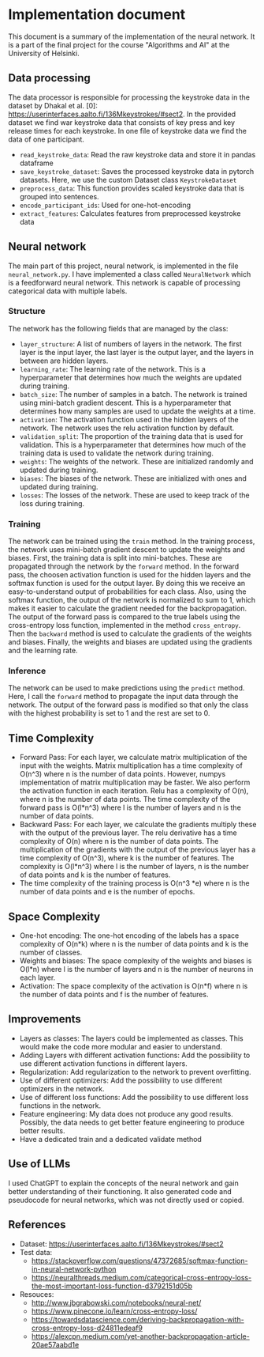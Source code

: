 # Implementation document
This document is a summary of the implementation of the neural network. 
It is a part of the final project for the course "Algorithms and AI" at the University of Helsinki. 

## Data processing
The data processor is responsible for processing the keystroke data in the dataset by Dhakal et al. [0]: https://userinterfaces.aalto.fi/136Mkeystrokes/#sect2.
In the provided dataset we find war keystroke data that consists of key press and key release times for each keystroke. In one file of keystroke data we find the data of one participant.
- `read_keystroke_data`: Read the raw keystroke data and store it in pandas dataframe
- `save_keystroke_dataset`: Saves the processed keystroke data in pytorch datasets. Here, we use the custom Dataset class `KeystrokeDataset`
- `preprocess_data`: This function provides scaled keystroke data that is grouped into sentences.
- `encode_participant_ids`: Used for one-hot-encoding
- `extract_features`: Calculates features from preprocessed keystroke data

## Neural network
The main part of this project, neural network, is implemented in the file `neural_network.py`. I have implemented a class called `NeuralNetwork` which is a feedforward neural network.
This network is capable of processing categorical data with multiple labels. 

### Structure
The network has the following fields that are managed by the class:
- `layer_structure`: A list of numbers of layers in the network. The first layer is the input layer, the last layer is the output layer, and the layers in between are hidden layers.
- `learning_rate`: The learning rate of the network. This is a hyperparameter that determines how much the weights are updated during training.
- `batch_size`: The number of samples in a batch. The network is trained using mini-batch gradient descent. This is a hyperparameter that determines how many samples are used to update the weights at a time.
- `activation`: The activation function used in the hidden layers of the network. The network uses the relu activation function by default.
- `validation_split`: The proportion of the training data that is used for validation. This is a hyperparameter that determines how much of the training data is used to validate the network during training.
- `weights`: The weights of the network. These are initialized randomly and updated during training.
- `biases`: The biases of the network. These are initialized with ones and updated during training.
- `losses`: The losses of the network. These are used to keep track of the loss during training.

### Training
The network can be trained using the `train` method. 
In the training process, the network uses mini-batch gradient descent to update the weights and biases. 
First, the training data is split into mini-batches. These are propagated through the network by the `forward` method.
In the forward pass, the choosen activation function is used for the hidden layers and the softmax function is used for the output layer.
By doing this we receive an easy-to-understand output of probabilities for each class. 
Also, using the softmax function, the output of the network is normalized to sum to 1, which makes it easier to calculate the gradient needed for the backpropagation.
The output of the forward pass is compared to the true labels using the cross-entropy loss function, implemented in the method `cross_entropy`. 
Then the `backward` method is used to calculate the gradients of the weights and biases. 
Finally, the weights and biases are updated using the gradients and the learning rate.


### Inference
The network can be used to make predictions using the `predict` method. Here, I call the `forward` method to propagate the input data through the network. 
The output of the forward pass is modified so that only the class with the highest probability is set to 1 and the rest are set to 0.

## Time Complexity
- Forward Pass: For each layer, we calculate matrix multiplication of the input with the weights. 
Matrix multiplication has a time complexity of O(n^3) where n is the number of data points. However, numpys implementation of matrix multiplication may be faster.
  We also perform the activation function in each iteration. Relu has a complexity of O(n), where n is the number of data points.
  The time complexity of the forward pass is O(l*n^3) where l is the number of layers and n is the number of data points.
- Backward Pass: For each layer, we calculate the gradients multiply these with the output of the previous layer. 
  The relu derivative has a time complexity of O(n) where n is the number of data points. 
  The multiplication of the gradients with the output of the previous layer has a time complexity of O(n^3), where k is the number of features.
  The complexity is O(l*n^3) where l is the number of layers, n is the number of data points and k is the number of features.
- The time complexity of the training process is O(n^3 *e)  where n is the number of data points and e is the number of epochs.

## Space Complexity
- One-hot encoding: The one-hot encoding of the labels has a space complexity of O(n*k) where n is the number of data points and k is the number of classes.
- Weights and biases: The space complexity of the weights and biases is O(l*n) where l is the number of layers and n is the number of neurons in each layer.
- Activation: The space complexity of the activation is O(n*f) where n is the number of data points and f is the number of features.

## Improvements
- Layers as classes: The layers could be implemented as classes. This would make the code more modular and easier to understand.
- Adding Layers with different activation functions: Add the possibility to use different activation functions in different layers.
- Regularization: Add regularization to the network to prevent overfitting.
- Use of different optimizers: Add the possibility to use different optimizers in the network.
- Use of different loss functions: Add the possibility to use different loss functions in the network.
- Feature engineering: My data does not produce any good results. Possibly, the data needs to get better feature engineering to produce better results.
- Have a dedicated train and a dedicated validate method 

## Use of LLMs
I used ChatGPT to explain the concepts of the neural network and gain better understanding of their functioning. 
It also generated code and pseudocode for neural networks, which was not directly used or copied.

## References
- Dataset: https://userinterfaces.aalto.fi/136Mkeystrokes/#sect2
- Test data:
  - https://stackoverflow.com/questions/47372685/softmax-function-in-neural-network-python
  - https://neuralthreads.medium.com/categorical-cross-entropy-loss-the-most-important-loss-function-d3792151d05b
- Resouces: 
  - http://www.jbgrabowski.com/notebooks/neural-net/
  - https://www.pinecone.io/learn/cross-entropy-loss/
  - https://towardsdatascience.com/deriving-backpropagation-with-cross-entropy-loss-d24811edeaf9
  - https://alexcpn.medium.com/yet-another-backpropagation-article-20ae57aabd1e